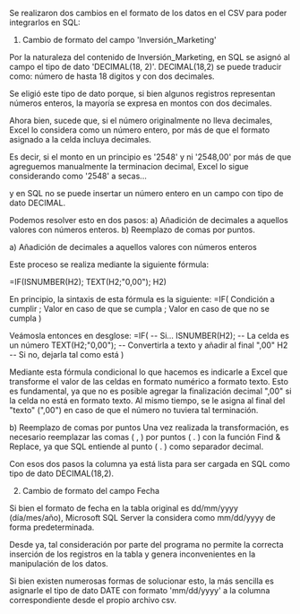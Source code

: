 Se realizaron dos cambios en el formato de los datos en el CSV para poder integrarlos en SQL:

1. Cambio de formato del campo 'Inversión_Marketing'

Por la naturaleza del contenido de Inversión_Marketing, en SQL se asignó al campo el tipo de dato 'DECIMAL(18, 2)'.
DECIMAL(18,2) se puede traducir como: número de hasta 18 digitos y con dos decimales.

Se eligió este tipo de dato porque, si bien algunos registros representan números enteros, la mayoría se expresa en montos con dos decimales.

Ahora bien, sucede que, si el número originalmente no lleva decimales, Excel lo considera como un número entero, por más de que el formato asignado a la celda incluya decimales. 

Es decir, si el monto en un principio es '2548' y ni '2548,00' por más de que agreguemos manualmente la terminacion decimal, Excel lo sigue considerando como '2548' a secas...

y en SQL no se puede insertar un número entero en un campo con tipo de dato DECIMAL.

Podemos resolver esto en dos pasos:
a) Añadición de decimales a aquellos valores con números enteros.
b) Reemplazo de comas por puntos.

a) Añadición de decimales a aquellos valores con números enteros

Este proceso se realiza mediante la siguiente fórmula:

=IF(ISNUMBER(H2); TEXT(H2;"0,00"); H2)

En principio, la sintaxis de esta fórmula es la siguiente:
=IF( Condición a cumplir ; Valor en caso de que se cumpla ; Valor en caso de que no se cumpla )

Veámosla entonces en desglose:
=IF(                  -- Si...
ISNUMBER(H2);         -- La celda es un número
TEXT(H2;"0,00");      -- Convertirla a texto y añadir al final ",00"
H2                    -- Si no, dejarla tal como está
)

Mediante esta fórmula condicional lo que hacemos es indicarle a Excel que transforme el valor de las celdas en formato numérico a formato texto.
Esto es fundamental, ya que no es posible agregar la finalización decimal ",00" si la celda no está en formato texto.
Al mismo tiempo, se le asigna al final del "texto" (",00") en caso de que el número no tuviera tal terminación.

b) Reemplazo de comas por puntos
Una vez realizada la transformación, es necesario reemplazar las comas ( , ) por puntos ( . ) con la función Find & Replace, ya que SQL entiende al punto ( . ) como separador decimal.

Con esos dos pasos la columna ya está lista para ser cargada en SQL como tipo de dato DECIMAL(18,2).

2. Cambio de formato del campo Fecha

Si bien el formato de fecha en la tabla original es dd/mm/yyyy (día/mes/año), Microsoft SQL Server la considera como mm/dd/yyyy de forma predeterminada.

Desde ya, tal consideración por parte del programa no permite la correcta inserción de los registros en la tabla y genera inconvenientes en la manipulación de los datos.

Si bien existen numerosas formas de solucionar esto, la más sencilla es asignarle el tipo de dato DATE con formato 'mm/dd/yyyy' a la columna correspondiente desde el propio archivo csv.



